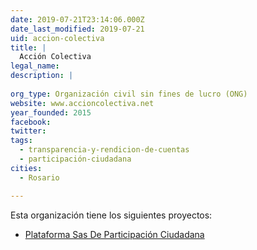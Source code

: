 ```yaml
---
date: 2019-07-21T23:14:06.000Z
date_last_modified: 2019-07-21
uid: accion-colectiva
title: |
  Acción Colectiva
legal_name: 
description: |
  
org_type: Organización civil sin fines de lucro (ONG)
website: www.accioncolectiva.net
year_founded: 2015
facebook: 
twitter: 
tags:
  - transparencia-y-rendicion-de-cuentas
  - participación-ciudadana
cities: 
  - Rosario

---
```


Esta organización tiene los siguientes proyectos:

- [Plataforma Sas De Participación Ciudadana](/proyectos/plataforma-sas-de-participacion-ciudadana)
